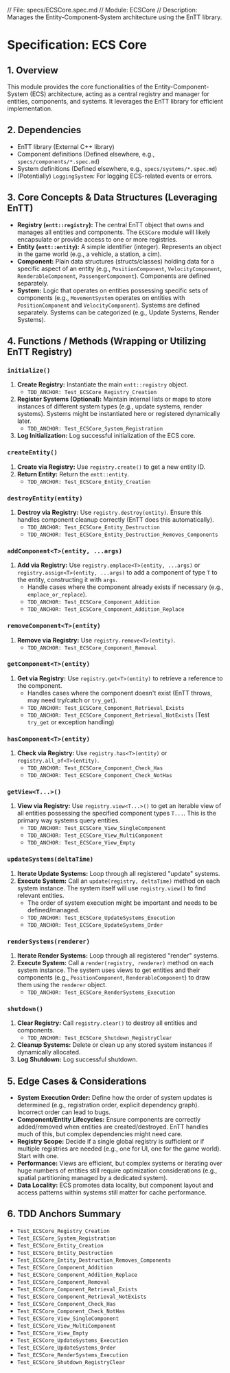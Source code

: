 // File: specs/ECSCore.spec.md
// Module: ECSCore
// Description: Manages the Entity-Component-System architecture using the EnTT library.

# Specification: ECS Core

## 1. Overview

This module provides the core functionalities of the Entity-Component-System (ECS) architecture, acting as a central registry and manager for entities, components, and systems. It leverages the EnTT library for efficient implementation.

## 2. Dependencies

- EnTT library (External C++ library)
- Component definitions (Defined elsewhere, e.g., `specs/components/*.spec.md`)
- System definitions (Defined elsewhere, e.g., `specs/systems/*.spec.md`)
- (Potentially) `LoggingSystem`: For logging ECS-related events or errors.

## 3. Core Concepts & Data Structures (Leveraging EnTT)

- **Registry (`entt::registry`):** The central EnTT object that owns and manages all entities and components. The `ECSCore` module will likely encapsulate or provide access to one or more registries.
- **Entity (`entt::entity`):** A simple identifier (integer). Represents an object in the game world (e.g., a vehicle, a station, a cim).
- **Component:** Plain data structures (structs/classes) holding data for a specific aspect of an entity (e.g., `PositionComponent`, `VelocityComponent`, `RenderableComponent`, `PassengerComponent`). Components are defined separately.
- **System:** Logic that operates on entities possessing specific sets of components (e.g., `MovementSystem` operates on entities with `PositionComponent` and `VelocityComponent`). Systems are defined separately. Systems can be categorized (e.g., Update Systems, Render Systems).

## 4. Functions / Methods (Wrapping or Utilizing EnTT Registry)

### `initialize()`

1.  **Create Registry:** Instantiate the main `entt::registry` object.
    - `TDD_ANCHOR: Test_ECSCore_Registry_Creation`
2.  **Register Systems (Optional):** Maintain internal lists or maps to store instances of different system types (e.g., update systems, render systems). Systems might be instantiated here or registered dynamically later.
    - `TDD_ANCHOR: Test_ECSCore_System_Registration`
3.  **Log Initialization:** Log successful initialization of the ECS core.

### `createEntity()`

1.  **Create via Registry:** Use `registry.create()` to get a new entity ID.
2.  **Return Entity:** Return the `entt::entity`.
    - `TDD_ANCHOR: Test_ECSCore_Entity_Creation`

### `destroyEntity(entity)`

1.  **Destroy via Registry:** Use `registry.destroy(entity)`. Ensure this handles component cleanup correctly (EnTT does this automatically).
    - `TDD_ANCHOR: Test_ECSCore_Entity_Destruction`
    - `TDD_ANCHOR: Test_ECSCore_Entity_Destruction_Removes_Components`

### `addComponent<T>(entity, ...args)`

1.  **Add via Registry:** Use `registry.emplace<T>(entity, ...args)` or `registry.assign<T>(entity, ...args)` to add a component of type `T` to the entity, constructing it with `args`.
    - Handle cases where the component already exists if necessary (e.g., `emplace_or_replace`).
    - `TDD_ANCHOR: Test_ECSCore_Component_Addition`
    - `TDD_ANCHOR: Test_ECSCore_Component_Addition_Replace`

### `removeComponent<T>(entity)`

1.  **Remove via Registry:** Use `registry.remove<T>(entity)`.
    - `TDD_ANCHOR: Test_ECSCore_Component_Removal`

### `getComponent<T>(entity)`

1.  **Get via Registry:** Use `registry.get<T>(entity)` to retrieve a reference to the component.
    - Handles cases where the component doesn't exist (EnTT throws, may need try/catch or `try_get`).
    - `TDD_ANCHOR: Test_ECSCore_Component_Retrieval_Exists`
    - `TDD_ANCHOR: Test_ECSCore_Component_Retrieval_NotExists` (Test `try_get` or exception handling)

### `hasComponent<T>(entity)`

1.  **Check via Registry:** Use `registry.has<T>(entity)` or `registry.all_of<T>(entity)`.
    - `TDD_ANCHOR: Test_ECSCore_Component_Check_Has`
    - `TDD_ANCHOR: Test_ECSCore_Component_Check_NotHas`

### `getView<T...>()`

1.  **View via Registry:** Use `registry.view<T...>()` to get an iterable view of all entities possessing the specified component types `T...`. This is the primary way systems query entities.
    - `TDD_ANCHOR: Test_ECSCore_View_SingleComponent`
    - `TDD_ANCHOR: Test_ECSCore_View_MultiComponent`
    - `TDD_ANCHOR: Test_ECSCore_View_Empty`

### `updateSystems(deltaTime)`

1.  **Iterate Update Systems:** Loop through all registered "update" systems.
2.  **Execute System:** Call an `update(registry, deltaTime)` method on each system instance. The system itself will use `registry.view()` to find relevant entities.
    - The order of system execution might be important and needs to be defined/managed.
    - `TDD_ANCHOR: Test_ECSCore_UpdateSystems_Execution`
    - `TDD_ANCHOR: Test_ECSCore_UpdateSystems_Order`

### `renderSystems(renderer)`

1.  **Iterate Render Systems:** Loop through all registered "render" systems.
2.  **Execute System:** Call a `render(registry, renderer)` method on each system instance. The system uses views to get entities and their components (e.g., `PositionComponent`, `RenderableComponent`) to draw them using the `renderer` object.
    - `TDD_ANCHOR: Test_ECSCore_RenderSystems_Execution`

### `shutdown()`

1.  **Clear Registry:** Call `registry.clear()` to destroy all entities and components.
    - `TDD_ANCHOR: Test_ECSCore_Shutdown_RegistryClear`
2.  **Cleanup Systems:** Delete or clean up any stored system instances if dynamically allocated.
3.  **Log Shutdown:** Log successful shutdown.

## 5. Edge Cases & Considerations

- **System Execution Order:** Define how the order of system updates is determined (e.g., registration order, explicit dependency graph). Incorrect order can lead to bugs.
- **Component/Entity Lifecycles:** Ensure components are correctly added/removed when entities are created/destroyed. EnTT handles much of this, but complex dependencies might need care.
- **Registry Scope:** Decide if a single global registry is sufficient or if multiple registries are needed (e.g., one for UI, one for the game world). Start with one.
- **Performance:** Views are efficient, but complex systems or iterating over huge numbers of entities still require optimization considerations (e.g., spatial partitioning managed by a dedicated system).
- **Data Locality:** ECS promotes data locality, but component layout and access patterns within systems still matter for cache performance.

## 6. TDD Anchors Summary

- `Test_ECSCore_Registry_Creation`
- `Test_ECSCore_System_Registration`
- `Test_ECSCore_Entity_Creation`
- `Test_ECSCore_Entity_Destruction`
- `Test_ECSCore_Entity_Destruction_Removes_Components`
- `Test_ECSCore_Component_Addition`
- `Test_ECSCore_Component_Addition_Replace`
- `Test_ECSCore_Component_Removal`
- `Test_ECSCore_Component_Retrieval_Exists`
- `Test_ECSCore_Component_Retrieval_NotExists`
- `Test_ECSCore_Component_Check_Has`
- `Test_ECSCore_Component_Check_NotHas`
- `Test_ECSCore_View_SingleComponent`
- `Test_ECSCore_View_MultiComponent`
- `Test_ECSCore_View_Empty`
- `Test_ECSCore_UpdateSystems_Execution`
- `Test_ECSCore_UpdateSystems_Order`
- `Test_ECSCore_RenderSystems_Execution`
- `Test_ECSCore_Shutdown_RegistryClear`